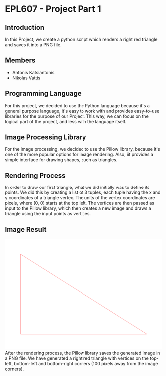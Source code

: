 # EPL607 - Project Part 1

## Introduction
In this Project, we create a python script which renders a right red triangle and saves it into
a PNG file.

## Members
- Antonis Katsiantonis
- Nikolas Vattis

## Programming Language
For this project, we decided to use the Python language because it's a general purpose language, 
it's easy to work with and provides easy-to-use libraries for the purpose of our Project. 
This way, we can focus on the logical part of the project, and less with the language itself.

## Image Processing Library
For the image processing, we decided to use the Pillow library, because it's one of the more
popular options for image rendering. Also, iit provides a simple interface for drawing shapes, 
such as triangles.

## Rendering Process
In order to draw our first triangle, what we did initially was to define its points. We did this 
by creating a list of 3 tuples, each tuple having the x and y coordinates of a triangle vertex. 
The units of the vertex coordinates are pixels, where (0, 0) starts at the top left.
The vertices are then passed as input to the Pillow library, which then creates a new image 
and draws a triangle using the input points as vertices. 

## Image Result
![Image Result](triangle_image.png "Image Result")
After the rendering process, the Pillow library saves the generated image in a PNG file. We 
have generated a right red triangle with vertices on the top-left, bottom-left and bottom-right
corners (100 pixels away from the image corners).